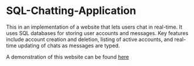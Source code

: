 # SQL-Chatting-Application
This in an implementation of a website that lets users chat in real-time. It uses SQL databases for storing user accounts and messages. Key features include account creation and deletion, listing of active accounts, and real-time updating of chats as messages are typed.

A demonstration of this website can be found [here](https://web.njit.edu/~jm2375/Portfolio/SQLChatting/chat.html)
